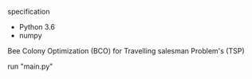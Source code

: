 specification
- Python 3.6
- numpy

Bee Colony Optimization (BCO) for Travelling salesman Problem's (TSP)

run "main.py"
